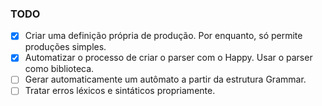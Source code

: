 ### TODO

- [x] Criar uma definição própria de produção. Por enquanto, só permite produções simples.
- [x] Automatizar o processo de criar o parser com o Happy. Usar o parser como biblioteca.
- [ ] Gerar automaticamente um autômato a partir da estrutura Grammar.
- [ ] Tratar erros léxicos e sintáticos propriamente.
